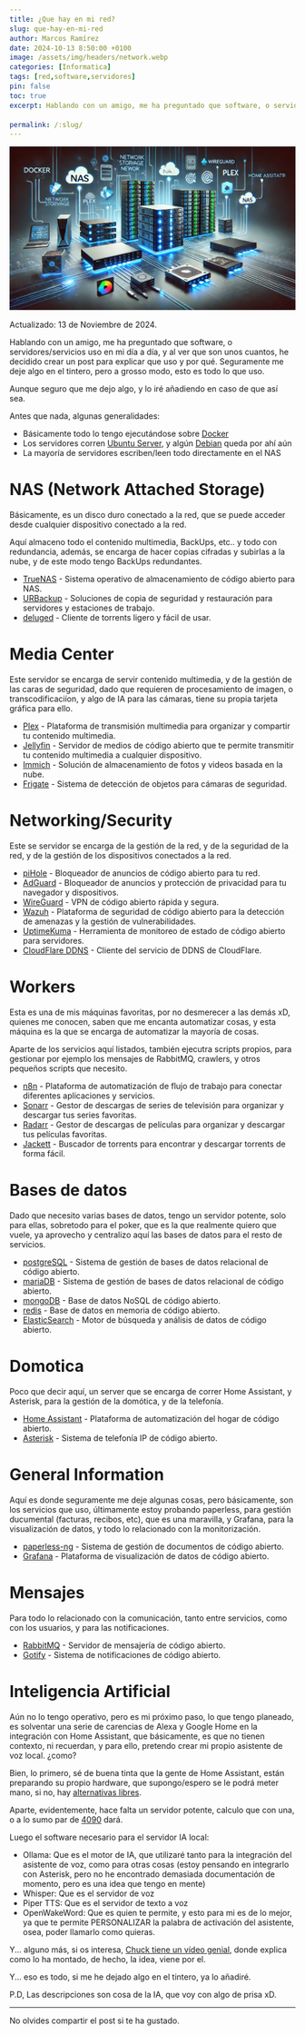 ```yaml
---
title: ¿Que hay en mi red?
slug: que-hay-en-mi-red
author: Marcos Ramírez
date: 2024-10-13 8:50:00 +0100
image: /assets/img/headers/network.webp
categories: [Informatica]
tags: [red,software,servidores]
pin: false
toc: true
excerpt: Hablando con un amigo, me ha preguntado que software, o servidores/servicios uso en mi día a día, y al ver que son unos cuantos, he decidido crear un post para explicar que uso y por qué. Seguramente me deje algo en el tintero, pero a grosso modo, esto es todo lo que uso.

permalink: /:slug/ 
---
```

![Post Header](/assets/img/headers/network.webp)

Actualizado: 13 de Noviembre de 2024.

Hablando con un amigo, me ha preguntado que software, o servidores/servicios uso en mi día a día, y al ver que son unos cuantos, he decidido crear un post para explicar que uso y por qué. Seguramente me deje algo en el tintero, pero a grosso modo, esto es todo lo que uso.

Aunque seguro que me dejo algo, y lo iré añadiendo en caso de que así sea.

Antes que nada, algunas generalidades:

- Básicamente todo lo tengo ejecutándose sobre <a href="http://docker.com/" target="_blank">Docker</a>
- Los servidores corren <a href="https://ubuntu.com" target="_blank">Ubuntu Server</a>, y algún <a href="https://www.debian.org" target="_blank">Debian</a> queda por ahí aún
- La mayoría de servidores escriben/leen todo directamente en el NAS

# NAS (Network Attached Storage)

Básicamente, es un disco duro conectado a la red, que se puede acceder desde cualquier dispositivo conectado a la red.

Aquí almaceno todo el contenido multimedia, BackUps, etc.. y todo con redundancia, además, se encarga de hacer copias cifradas y subirlas a la nube, y de este modo tengo BackUps redundantes.

- <a href="https://www.truenas.com/" target="_blank">TrueNAS</a> - Sistema operativo de almacenamiento de código abierto para NAS.
- <a href="https://www.urbackup.org/" target="_blank">URBackup</a> - Soluciones de copia de seguridad y restauración para servidores y estaciones de trabajo.
- <a href="https://deluge-torrent.org/" target="_blank">deluged</a> - Cliente de torrents ligero y fácil de usar.

# Media Center

Este servidor se encarga de servir contenido multimedia, y de la gestión de las caras de seguridad, dado que requieren de procesamiento de imagen, o transcodificaciíon, y algo de IA para las cámaras, tiene su propia tarjeta gráfica para ello.

- <a href="https://www.plex.tv/" target="_blank">Plex</a> - Plataforma de transmisión multimedia para organizar y compartir tu contenido multimedia.
- <a href="https://jellyfin.org/" target="_blank">Jellyfin</a> - Servidor de medios de código abierto que te permite transmitir tu contenido multimedia a cualquier dispositivo.
- <a href="https://immich.app/" target="_blank">Immich</a> - Solución de almacenamiento de fotos y videos basada en la nube.
- <a href="https://frigate.video/" target="_blank">Frigate</a> - Sistema de detección de objetos para cámaras de seguridad.

# Networking/Security

Este se servidor se encarga de la gestión de la red, y de la seguridad de la red, y de la gestión de los dispositivos conectados a la red.

- <a href="https://pi-hole.net/" target="_blank">piHole</a> - Bloqueador de anuncios de código abierto para tu red.
- <a href="https://adguard.com/" target="_blank">AdGuard</a> - Bloqueador de anuncios y protección de privacidad para tu navegador y dispositivos.
- <a href="https://www.wireguard.com/" target="_blank">WireGuard</a> - VPN de código abierto rápida y segura.
- <a href="https://www.wazuh.com/" target="_blank">Wazuh</a> - Plataforma de seguridad de código abierto para la detección de amenazas y la gestión de vulnerabilidades.
- <a href="https://github.com/louislam/uptime-kuma" target="_blank">UptimeKuma</a> - Herramienta de monitoreo de estado de código abierto para servidores.
- <a href="https://www.cloudflare.com/es-es/learning/dns/glossary/dynamic-dns/" target="_blank">CloudFlare DDNS</a> - Cliente del servicio de DDNS de CloudFlare.

# Workers

Esta es una de mis máquinas favoritas, por no desmerecer a las demás xD, quienes me conocen, saben que me encanta automatizar cosas, y esta máquina es la que se encarga de automatizar la mayoría de cosas.

Aparte de los servicios aquí listados, también ejecutra scripts propios, para gestionar por ejemplo los mensajes de RabbitMQ, crawlers, y otros pequeños scripts que necesito.

- <a href="https://n8n.io/" target="_blank">n8n</a> - Plataforma de automatización de flujo de trabajo para conectar diferentes aplicaciones y servicios.
- <a href="https://sonarr.tv/" target="_blank">Sonarr</a> - Gestor de descargas de series de televisión para organizar y descargar tus series favoritas.
- <a href="https://radarr.video/" target="_blank">Radarr</a> - Gestor de descargas de películas para organizar y descargar tus películas favoritas.
- <a href="https://github.com/Jackett/Jackett" target="_blank">Jackett</a> - Buscador de torrents para encontrar y descargar torrents de forma fácil.

# Bases de datos

Dado que necesito varias bases de datos, tengo un servidor potente, solo para ellas, sobretodo para el poker, que es la que realmente quiero que vuele, ya aprovecho y centralizo aquí las bases de datos para el resto de servicios.

- <a href="https://www.postgresql.org/" target="_blank">postgreSQL</a> - Sistema de gestión de bases de datos relacional de código abierto.
- <a href="https://mariadb.org/" target="_blank">mariaDB</a> - Sistema de gestión de bases de datos relacional de código abierto.
- <a href="https://www.mongodb.com/" target="_blank">mongoDB</a> - Base de datos NoSQL de código abierto.
- <a href="https://redis.io/" target="_blank">redis</a> - Base de datos en memoria de código abierto.
- <a href="https://www.elastic.co/" target="_blank">ElasticSearch</a> - Motor de búsqueda y análisis de datos de código abierto.

# Domotica 

Poco que decir aquí, un server que se encarga de correr Home Assistant, y Asterisk, para la gestión de la domótica, y de la telefonía.

- <a href="https://www.home-assistant.io/" target="_blank">Home Assistant</a> - Plataforma de automatización del hogar de código abierto.
- <a href="https://www.asterisk.org/" target="_blank">Asterisk</a> - Sistema de telefonía IP de código abierto.

# General Information

Aquí es donde seguramente me deje algunas cosas, pero básicamente, son los servicios que uso, últimamente estoy probando paperless, para gestión ducumental (facturas, recibos, etc), que es una maravilla, y Grafana, para la visualización de datos, y todo lo relacionado con la monitorización.

- <a href="https://paperless-ng.readthedocs.io/en/latest/" target="_blank">paperless-ng</a> - Sistema de gestión de documentos de código abierto.
- <a href="https://grafana.com/" target="_blank">Grafana</a> - Plataforma de visualización de datos de código abierto.

# Mensajes

Para todo lo relacionado con la comunicación, tanto entre servicios, como con los usuarios, y para las notificaciones.

- <a href="https://www.rabbitmq.com/" target="_blank">RabbitMQ</a> - Servidor de mensajería de código abierto.
- <a href="https://gotify.net/" target="_blank">Gotify</a> - Sistema de notificaciones de código abierto.

# Inteligencia Artificial

Aún no lo tengo operativo, pero es mi próximo paso, lo que tengo planeado, es solventar una serie de carencias de Alexa y Google Home en la integración con Home Assistant, que básicamente, es que no tienen contexto, ni recuerdan, y para ello, pretendo crear mi propio asistente de voz local. ¿como?

Bien, lo primero, sé de buena tinta que la gente de Home Assistant, están preparando su propio hardware, que supongo/espero se le podrá meter mano, si no, hay <a href="https://community.home-assistant.io/t/eximus-smart-speaker-open-source-expandable-and-presentable/701921" target="_blank">alternativas libres</a>.

Aparte, evidentemente, hace falta un servidor potente, calculo que con una, o a lo sumo par de <a href="https://www.nvidia.com/es-es/geforce/graphics-cards/40-series/rtx-4090/" target="_blank">4090</a> dará.

Luego el software necesario para el servidor IA local: 

- Ollama: Que es el motor de IA, que utilizaré tanto para la integración del asistente de voz, como para otras cosas (estoy pensando en integrarlo con Asterisk, pero no he encontrado demasiada documentación de momento, pero es una idea que tengo en mente)
- Whisper: Que es el servidor de voz
- Piper TTS: Que es el servidor de texto a voz   
- OpenWakeWord: Que es quien te permite, y esto para mi es de lo mejor, ya que te permite PERSONALIZAR la palabra de activación del asistente, osea, poder llamarlo como quieras. 

Y... alguno más, si os interesa, <a href="https://www.youtube.com/watch?v=XvbVePuP7NY" target="_blank">Chuck tiene un vídeo genial</a>, donde explica como lo ha montado, de hecho, la idea, viene por el.

Y... eso es todo, si me he dejado algo en el tintero, ya lo añadiré.

P.D, Las descripciones son cosa de la IA, que voy con algo de prisa xD.

***
No olvides compartir el post si te ha gustado.